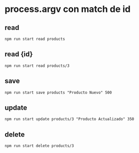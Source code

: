 # process.argv con match de id

## read

```shell
npm run start read products
```

## read {id}

```shell
npm run start read products/3
```

## save

```shell
npm run start save products "Producto Nuevo" 500
```

## update

```shell
npm run start update products/3 "Producto Actualizado" 350
```

## delete

```shell
npm run start delete products/3
```
